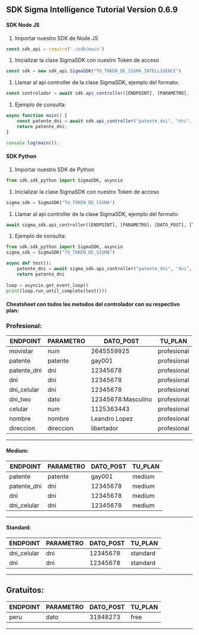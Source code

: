 ## SDK Sigma Intelligence Tutorial Version 0.6.9

#### SDK Node JS

1. Importar nuestro SDK de Node JS
```js
const sdk_api = require('./sdk/main')
```
1. Inicializar la clase SigmaSDK con nuestro Token de acceso
```js
const sdk = new sdk_api.SigmaSDK("TU_TOKEN_DE_SIGMA_INTELLIGENCE")
```
1. Llamar al api controller de la clase SigmaSDK, ejemplo del formato:

```js
const controlador = await sdk.api_controller([ENDPOINT], [PARAMETRO], [DATO_POST], [TU_PLAN])
```
1. Ejemplo de consulta:
```js
async function main() {
    const patente_dni = await sdk.api_controller("patente_dni", "dni", "12345678", "profesional");
    return patente_dni;
}

console.log(main());
```


#### SDK Python
1. Importar nuestro SDK de Python
```python
from sdk.sdk_python import SigmaSDK, asyncio
```
1. Inicializar la clase SigmaSDK con nuestro Token de acceso
```python
sigma_sdk = SigmaSDK("TU_TOKEN_DE_SIGMA")
```
1. Llamar al api controller de la clase SigmaSDK, ejemplo del formato:

```python
await sigma_sdk.api_controller([ENDPOINT], [PARAMETRO], [DATO_POST], [TU_PLAN])
```
1. Ejemplo de consulta:
```python
from sdk.sdk_python import SigmaSDK, asyncio
sigma_sdk = SigmaSDK("TU_TOKEN_DE_SIGMA")

async def test():
    patente_dni = await sigma_sdk.api_controller("patente_dni", "dni", "12345678", "profesional")
    return patente_dni
    
loop = asyncio.get_event_loop()
print(loop.run_until_complete(test()))
```


#### Cheatsheet con todos los metodos del controlador con su respectivo plan:

### Profesional:
| ENDPOINT    | PARAMETRO | DATO_POST          | TU_PLAN     |
|-------------|-----------|--------------------|-------------|
| movistar    | num       | 2645559925         | profesional |
| patente     | patente   | gay001             | profesional |
| patente_dni | dni       | 12345678           | profesional |
| dni         | dni       | 12345678           | profesional |
| dni_celular | dni       | 12345678           | profesional |
| dni_two     | dato      | 12345678:Masculino | profesional |
| celular     | num       | 1125363443         | profesional |
| nombre      | nombre    | Leandro Lopez      | profesional |
| direccion   | direccion | libertador         | profesional |
--------------------------------------------------------------

#### Medium:
| ENDPOINT    | PARAMETRO | DATO_POST | TU_PLAN |
|-------------|-----------|-----------|---------|
| patente     | patente   | gay001    | medium  |
| patente_dni | dni       | 12345678  | medium  |
| dni         | dni       | 12345678  | medium  |
| dni_celular | dni       | 12345678  | medium  |
-------------------------------------------------

#### Standard:
| ENDPOINT    | PARAMETRO | DATO_POST | TU_PLAN  |
|-------------|-----------|-----------|----------|
| dni_celular | dni       | 12345678  | standard |
| dni         | dni       | 12345678  | standard |
--------------------------------------------------

## Gratuitos:
| ENDPOINT | PARAMETRO | DATO_POST | TU_PLAN |
| -------- | --------- | --------- | ------- |
| peru     | dato      | 31948273  | free    |
----------------------------------------------